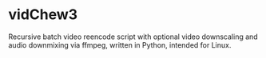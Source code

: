 # vidChew3
Recursive batch video reencode script with optional video downscaling and audio downmixing via ffmpeg, written in Python, intended for Linux.
